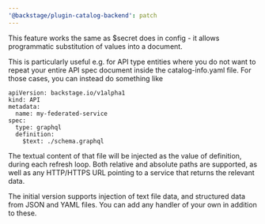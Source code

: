 ```yaml
---
'@backstage/plugin-catalog-backend': patch
---
```


This feature works the same as \$secret does in config - it allows programmatic substitution of values into a document.

This is particularly useful e.g. for API type entities where you do not want to repeat your entire API spec document inside the catalog-info.yaml file. For those cases, you can instead do something like

```
apiVersion: backstage.io/v1alpha1
kind: API
metadata:
  name: my-federated-service
spec:
  type: graphql
  definition:
    $text: ./schema.graphql
```

The textual content of that file will be injected as the value of definition, during each refresh loop. Both relative and absolute paths are supported, as well as any HTTP/HTTPS URL pointing to a service that returns the relevant data.

The initial version supports injection of text file data, and structured data from JSON and YAML files. You can add any handler of your own in addition to these.
